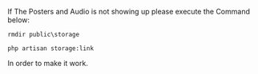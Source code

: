 If The Posters and Audio is not showing up please execute the Command below:

```
rmdir public\storage

php artisan storage:link

```

In order to make it work.
